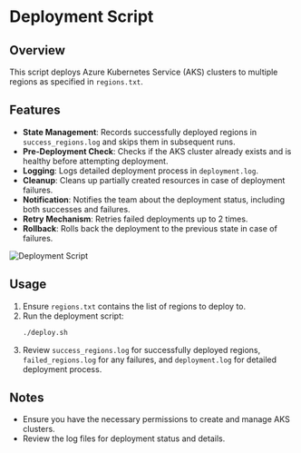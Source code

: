 # Deployment Script

## Overview
This script deploys Azure Kubernetes Service (AKS) clusters to multiple regions as specified in `regions.txt`.

## Features
- **State Management**: Records successfully deployed regions in `success_regions.log` and skips them in subsequent runs.
- **Pre-Deployment Check**: Checks if the AKS cluster already exists and is healthy before attempting deployment.
- **Logging**: Logs detailed deployment process in `deployment.log`.
- **Cleanup**: Cleans up partially created resources in case of deployment failures.
- **Notification**: Notifies the team about the deployment status, including both successes and failures.
- **Retry Mechanism**: Retries failed deployments up to 2 times.
- **Rollback**: Rolls back the deployment to the previous state in case of failures.

![Deployment Script](images/deployment_script.png)

## Usage
1. Ensure `regions.txt` contains the list of regions to deploy to.
2. Run the deployment script:
    ```bash
    ./deploy.sh
    ```
3. Review `success_regions.log` for successfully deployed regions, `failed_regions.log` for any failures, and `deployment.log` for detailed deployment process.

## Notes
- Ensure you have the necessary permissions to create and manage AKS clusters.
- Review the log files for deployment status and details.
